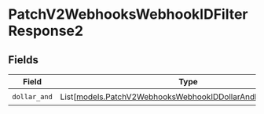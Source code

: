 # PatchV2WebhooksWebhookIDFilterResponse2


## Fields

| Field                                                                                                                      | Type                                                                                                                       | Required                                                                                                                   | Description                                                                                                                |
| -------------------------------------------------------------------------------------------------------------------------- | -------------------------------------------------------------------------------------------------------------------------- | -------------------------------------------------------------------------------------------------------------------------- | -------------------------------------------------------------------------------------------------------------------------- |
| `dollar_and`                                                                                                               | List[[models.PatchV2WebhooksWebhookIDDollarAndResponseUnion](../models/patchv2webhookswebhookiddollarandresponseunion.md)] | :heavy_check_mark:                                                                                                         | N/A                                                                                                                        |